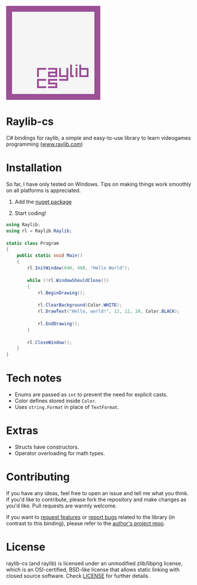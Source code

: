 ![Raylib-cs Logo](https://github.com/ChrisDill/Raylib-cs/blob/master/Logo/raylib-cs_256x256.png "Raylib-cs Logo")

# Raylib-cs

C# bindings for raylib, a simple and easy-to-use library to learn videogames programming (www.raylib.com)

# Installation
So far, I have only tested on Windows. Tips on making things work smoothly on all platforms is appreciated.

1. Add the [nuget package](https://www.nuget.org/packages/Raylib-cs/)

2. Start coding!

```csharp
using Raylib;
using rl = Raylib.Raylib;

static class Program
{
	public static void Main() 
	{
		rl.InitWindow(640, 480, "Hello World");

		while (!rl.WindowShouldClose())
		{
			rl.BeginDrawing();

			rl.ClearBackground(Color.WHITE);
			rl.DrawText("Hello, world!", 12, 12, 20, Color.BLACK);

			rl.EndDrawing();
		}
		
		rl.CloseWindow();
	}
}
```

# Tech notes
- Enums are passed as `int` to prevent the need for explicit casts.
- Color defines stored inside `Color`.
- Uses `string.Format` in place of `TextFormat`.

# Extras
- Structs have constructors.
- Operator overloading for math types.

# Contributing
If you have any ideas, feel free to open an issue and tell me what you think.
If you'd like to contribute, please fork the repository and make changes as
you'd like. Pull requests are warmly welcome.

If you want to [request features](https://github.com/raysan5/raylib/pulls) or [report bugs](https://github.com/raysan5/raylib/issues) related to the library (in contrast to this binding), please refer to the [author's project repo](https://github.com/raysan5/raylib).

# License
raylib-cs (and raylib) is licensed under an unmodified zlib/libpng license, which is an OSI-certified, BSD-like license that allows static linking with closed source software. Check [LICENSE](LICENSE) for further details.
